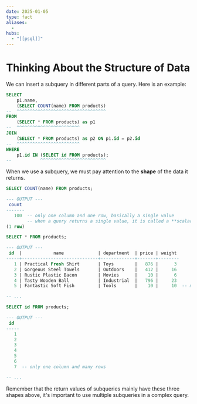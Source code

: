 ```yaml
---
date: 2025-01-05
type: fact
aliases:
  -
hubs:
  - "[[psql]]"
---
```


# Thinking About the Structure of Data

We can insert a subquery in different parts of a query. Here is an example:

```sql
SELECT
    p1.name,
    (SELECT COUNT(name) FROM products)
--  ^^^^^^^^^^^^^^^^^^^^^^^^^^^^^^^^^^
FROM
    (SELECT * FROM products) as p1
--  ^^^^^^^^^^^^^^^^^^^^^^^^
JOIN
    (SELECT * FROM products) as p2 ON p1.id = p2.id
--  ^^^^^^^^^^^^^^^^^^^^^^^^
WHERE
    p1.id IN (SELECT id FROM products);
--           ^^^^^^^^^^^^^^^^^^^^^^^^^
```

When we use a subquery, we must pay attention to the **shape** of the data it returns.

```sql
SELECT COUNT(name) FROM products;

--- OUTPUT ---
 count 
-------
   100  -- only one column and one row, basically a single value
        -- when a query returns a single value, it is called a **scalar query**
(1 row)

```

```sql
SELECT * FROM products;

--- OUTPUT ---
 id  |            name             | department  | price | weight 
-----+-----------------------------+-------------+-------+--------
   1 | Practical Fresh Shirt       | Toys        |   876 |      3
   2 | Gorgeous Steel Towels       | Outdoors    |   412 |     16
   3 | Rustic Plastic Bacon        | Movies      |    10 |      6
   4 | Tasty Wooden Ball           | Industrial  |   796 |     23
   5 | Fantastic Soft Fish         | Tools       |    10 |     10  -- many rows and columns

-- ...

```
```sql
SELECT id FROM products;

--- OUTPUT ---
 id  
-----
   1
   2
   3
   4
   5
   6
   7  -- only one column and many rows

-- ...

```

Remember that the return values of subqueries mainly have these three shapes above, it's important to use multiple subqueries in a complex query.

